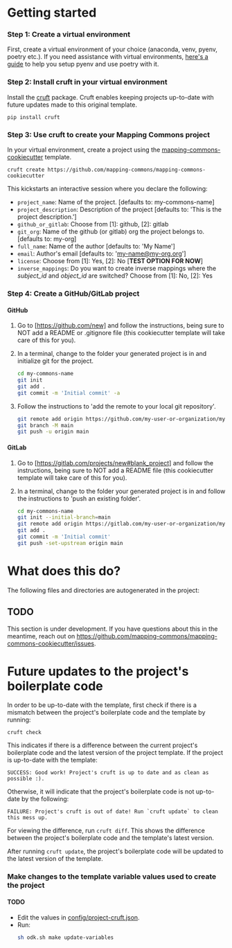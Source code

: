 # Getting started

### Step 1: Create a virtual environment
First, create a virtual environment of your choice (anaconda, venv, pyenv, poetry etc.). If you need assistance with virtual environments, [here's a guide](https://berkeleybop.github.io/best_practice/python_environments) to help you setup pyenv and use poetry with it.

### Step 2: Install cruft in your virtual environment
Install the [cruft](https://github.com/cruft/cruft) package. Cruft enables keeping projects up-to-date with future updates made to this original template.

```
pip install cruft
```

### Step 3: Use cruft to create your Mapping Commons project
In your virtual environment, create a project using the [mapping-commons-cookiecutter](https://github.com/mapping-commons/mapping-commons-cookiecutter) template.

```
cruft create https://github.com/mapping-commons/mapping-commons-cookiecutter
```

This kickstarts an interactive session where you declare the following:
- `project_name`: Name of the project. [defaults to: my-commons-name]
- `project_description`: Description of the project [defaults to: 'This is the project description.']
- `github_or_gitlab`: Choose from [1]: github, [2]: gitlab
- `git_org`: Name of the github (or gitlab) org the project belongs to. [defaults to: my-org]
- `full_name`: Name of the author [defaults to: 'My Name']
- `email`: Author's email [defaults to: 'my-name@my-org.org']
- `license`: Choose from [1]: Yes, [2]: No [**TEST OPTION FOR NOW**]
- `inverse_mappings`: Do you want to create inverse mappings where the *subject_id* and *object_id* are switched? Choose from [1]: No, [2]: Yes

### Step 4: Create a GitHub/GitLab project

#### GitHub

1. Go to [https://github.com/new] and follow the instructions, being sure to
   NOT add a README or .gitignore file (this cookiecutter template will take
   care of this for you).

2. In a terminal, change to the folder your generated project is in and initialize git for the project.

   ```bash
   cd my-commons-name
   git init
   git add .
   git commit -m 'Initial commit' -a
   ```

3. Follow the instructions to 'add the remote to your local git repository'.

   ```bash
   git remote add origin https://github.com/my-user-or-organization/my-commons-name.git
   git branch -M main
   git push -u origin main
   ```

#### GitLab

1. Go to [https://gitlab.com/projects/new#blank_project] and follow the instructions, being sure to
   NOT add a README file (this cookiecutter template will take
   care of this for you).

2. In a terminal, change to the folder your generated project is in and follow the instructions to 'push an existing folder'.

   ```bash
   cd my-commons-name
   git init --initial-branch=main
   git remote add origin https://gitlab.com/my-user-or-organization/my-commons-name.git
   git add .
   git commit -m 'Initial commit'
   git push -set-upstream origin main
   ```

# What does this do?

The following files and directories are autogenerated in the project:

## TODO

This section is under development. If you have questions about this in the meantime, reach out on https://github.com/mapping-commons/mapping-commons-cookiecutter/issues.


# Future updates to the project's boilerplate code

In order to be up-to-date with the template, first check if there is a mismatch between the project's boilerplate code and the template by running:
```
cruft check
```

This indicates if there is a difference between the current project's boilerplate code and the latest version of the project template. If the project is up-to-date with the template:
```
SUCCESS: Good work! Project's cruft is up to date and as clean as possible :).
```

Otherwise, it will indicate that the project's boilerplate code is not up-to-date by the following:
```
FAILURE: Project's cruft is out of date! Run `cruft update` to clean this mess up.
```

For viewing the difference, run `cruft diff`. This shows the difference between the project's boilerplate code and the template's latest version.

After running `cruft update`, the project's boilerplate code will be updated to the latest version of the template.

### Make changes to the template variable values used to create the project

#### TODO

* Edit the values in [config/project-cruft.json](config/project-cruft.json).
* Run:
    ```bash
    sh odk.sh make update-variables
    ```